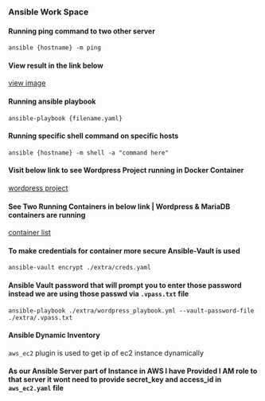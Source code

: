 ### Ansible Work Space

#### Running ping command to two other server 
`ansible {hostname} -m ping`
#### View result in the link below 
[view image](https://exadel.s3.eu-central-1.amazonaws.com/ansible.jpg)

#### Running ansible playbook 
`ansible-playbook {filename.yaml}`

#### Running specific shell command on specific hosts
`ansible {hostname} -m shell -a "command here"`

#### Visit below link to see Wordpress Project running in Docker Container
[wordpress project](https://exadel.s3.eu-central-1.amazonaws.com/ansible_wordpress.jpg)

#### See Two Running Containers in below link | Wordpress & MariaDB containers are running
[container list](https://exadel.s3.eu-central-1.amazonaws.com/ansible_container.jpg)

#### To make credentials for container more secure Ansible-Vault is used
`ansible-vault encrypt ./extra/creds.yaml`

#### Ansible Vault password that will prompt you to enter those password instead we are using those passwd via `.vpass.txt` file
`ansible-playbook ./extra/wordpress_playbook.yml --vault-password-file ./extra/.vpass.txt`

#### Ansible Dynamic Inventory
`aws_ec2` plugin is used to get ip of ec2 instance dynamically 

#### As our Ansible Server part of Instance in AWS I have Provided I AM role to that server it wont need to provide secret_key and access_id in `aws_ec2.yaml` file
